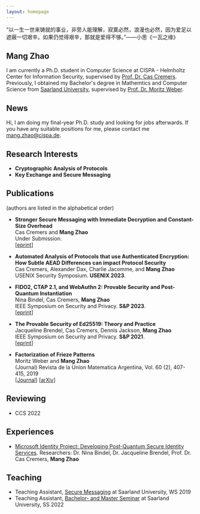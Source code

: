 ```yaml
---
layout: homepage
---
```


“以一生一世来铸就的事业，非旁人能理解，寂寞必然，浪漫也必然，因为爱足以遮蔽一切艰辛。如果仍觉得艰辛，那就是爱得不够。”——小思《一瓦之缘》

## Mang Zhao

I am currently a Ph.D. student in Computer Science at CISPA - Helmholtz Center for Information Security, supervised by [Prof. Dr. Cas Cremers](https://people.cispa.io/cas.cremers/). Previously, I obtained my Bachelor's degree in Mathemtics and Computer Science from [Saarland University](https://www.uni-saarland.de/start.html), supervised by [Prof. Dr. Moritz Weber](https://www.uni-saarland.de/lehrstuhl/weber-moritz.html).

## News
Hi, I am doing my final-year Ph.D. study and looking for jobs afterwards.
If you have any suitable positions for me, please contact me [mang.zhao@cispa.de](mang.zhao@cispa.de). 

## Research Interests

- **Cryptographic Analysis of Protocols**
- **Key Exchange and Secure Messaging** 

## Publications 
(authors are listed in the alphabetical order)

- **Stronger Secure Messaging with Immediate Decryption and Constant-Size Overhead**
  <br>
  Cas Cremers and **Mang Zhao**
  <br>
  Under Submission.
  <br>
  [[eprint](https://eprint.iacr.org/2022/1481)] 

- **Automated Analysis of Protocols that use Authenticated Encryption: How Subtle AEAD Differences can impact Protocol Security**
  <br>
  Cas Cremers, Alexander Dax, Charlie Jacomme, and **Mang Zhao**
  <br>
  USENIX Security Symposium. **USENIX 2023**.
  
- **FIDO2, CTAP 2.1, and WebAuthn 2: Provable Security and Post-Quantum Instantiation**
  <br>
  Nina Bindel, Cas Cremers, **Mang Zhao**
  <br>
  IEEE Symposium on Security and Privacy. **S&P 2023**.
  <br>
  [[eprint](https://eprint.iacr.org/2022/1029)] 

- **The Provable Security of Ed25519: Theory and Practice**
  <br>
  Jacqueline Brendel, Cas Cremers, Dennis Jackson, **Mang Zhao**
  <br>
  IEEE Symposium on Security and Privacy. **S&P 2021**.
  <br>
  [[eprint](https://eprint.iacr.org/2020/823)] 

- **Factorization of Frieze Patterns**
  <br>
  Moritz Weber and **Mang Zhao**
  <br>
  (Journal) Revista de la Union Matematica Argentina, Vol. 60 (2), 407-415, 2019
  <br>
  [[Journal](https://inmabb.criba.edu.ar/revuma/pdf/v60n2/v60n2a08.pdf)] [[arXiv](https://arxiv.org/abs/1809.00274)]
  

## Reviewing

- CCS 2022

## Experiences

- [Microsoft Identity Project: Developing Post-Quantum Secure Identity Services](https://www.microsoft.com/en-us/msrc/grant-microsoft-identity). Researchers: Dr. Nina Bindel, Dr. Jacqueline Brendel, Prof. Dr. Cas Cremers, **Mang Zhao**

## Teaching

- Teaching Assistant, [Secure Messaging](https://cms.cispa.saarland/secmes/) at Saarland University, WS 2019
- Teaching Assistant, [Bachelor- and Master Seminar](https://cms.cispa.saarland/bms22/) at Saarland University, SS 2022
